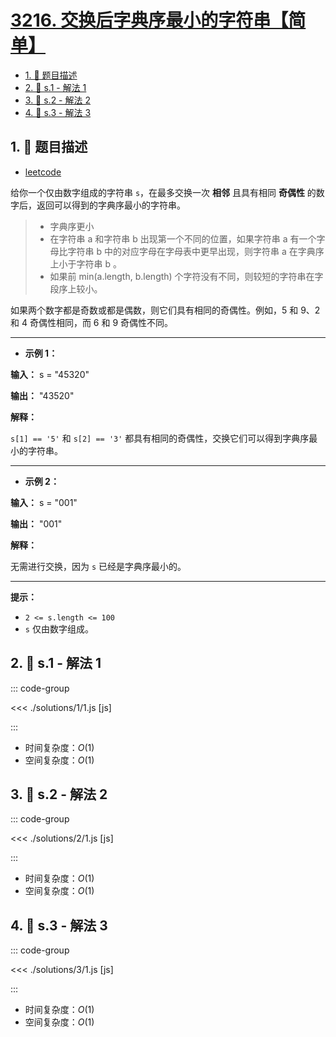 # [3216. 交换后字典序最小的字符串【简单】](https://github.com/tnotesjs/TNotes.leetcode/tree/main/notes/3216.%20%E4%BA%A4%E6%8D%A2%E5%90%8E%E5%AD%97%E5%85%B8%E5%BA%8F%E6%9C%80%E5%B0%8F%E7%9A%84%E5%AD%97%E7%AC%A6%E4%B8%B2%E3%80%90%E7%AE%80%E5%8D%95%E3%80%91)

<!-- region:toc -->

- [1. 📝 题目描述](#1--题目描述)
- [2. 🎯 s.1 - 解法 1](#2--s1---解法-1)
- [3. 🎯 s.2 - 解法 2](#3--s2---解法-2)
- [4. 🎯 s.3 - 解法 3](#4--s3---解法-3)

<!-- endregion:toc -->

## 1. 📝 题目描述

- [leetcode](https://leetcode.cn/problems/lexicographically-smallest-string-after-a-swap/)

给你一个仅由数字组成的字符串 `s`，在最多交换一次 **相邻** 且具有相同 **奇偶性** 的数字后，返回可以得到的字典序最小的字符串。

> - 字典序更小
> - 在字符串 a 和字符串 b 出现第一个不同的位置，如果字符串 a 有一个字母比字符串 b 中的对应字母在字母表中更早出现，则字符串 a 在字典序上小于字符串 b 。
> - 如果前 min(a.length, b.length) 个字符没有不同，则较短的字符串在字段序上较小。

如果两个数字都是奇数或都是偶数，则它们具有相同的奇偶性。例如，5 和 9、2 和 4 奇偶性相同，而 6 和 9 奇偶性不同。

---

- **示例 1：**

**输入：** s = "45320"

**输出：** "43520"

**解释：**

`s[1] == '5'` 和 `s[2] == '3'` 都具有相同的奇偶性，交换它们可以得到字典序最小的字符串。

---

- **示例 2：**

**输入：** s = "001"

**输出：** "001"

**解释：**

无需进行交换，因为 `s` 已经是字典序最小的。

---

**提示：**

- `2 <= s.length <= 100`
- `s` 仅由数字组成。

## 2. 🎯 s.1 - 解法 1

::: code-group

<<< ./solutions/1/1.js [js]

:::

- 时间复杂度：$O(1)$
- 空间复杂度：$O(1)$

## 3. 🎯 s.2 - 解法 2

::: code-group

<<< ./solutions/2/1.js [js]

:::

- 时间复杂度：$O(1)$
- 空间复杂度：$O(1)$

## 4. 🎯 s.3 - 解法 3

::: code-group

<<< ./solutions/3/1.js [js]

:::

- 时间复杂度：$O(1)$
- 空间复杂度：$O(1)$
